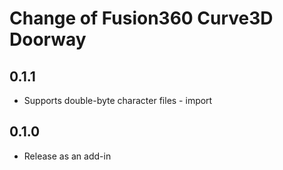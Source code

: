 # Change of Fusion360 Curve3D Doorway

## 0.1.1

- Supports double-byte character files - import

## 0.1.0

- Release as an add-in

